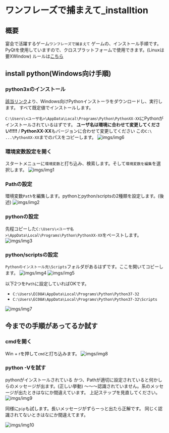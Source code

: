 # ワンフレーズで捕まえて_installtion

## 概要
宴会で活躍するゲーム`ワンフレーズで捕まえて` ゲームの、インストール手順です。
PyQtを使用していますので、クロスプラットフォームで使用できます。(Linuxは要XWindow)
ルールは[こちら](README.md)


## install python(Windows向け手順)

### python3xのインストール

[該当リンク](https://www.python.org/downloads)より、Windows向けPythonインストーラをダウンロードし、実行します。
すべて既定値でインストールします。

`C:\Users\<ユーザ名>\AppData\Local\Programs\Python\PythonXX-XX`にPythonがインストールされているはずです。
**ユーザ名は環境に合わせて変更してください!!!!!** / **PythonXX-XX**もバージョンに合わせて変更してください
この`C:\ ...\PythonXX-XX`までのパスをコピーします。
![imgs/img6](imgs/img6.png)


### 環境変数設定を開く

スタートメニューに`環境変数`と打ち込み、検索します。そして`環境変数を編集`を選択します。
![imgs/img1](imgs/img1.png)


### Pathの設定

環境変数`Path`を編集します。pythonとpython/scriptsの2種類を設定します。(後述)
![imgs/img2](imgs/img2.png)

### pythonの設定

先程コピーした`C:\Users\<ユーザ名>\AppData\Local\Programs\Python\PythonXX-XX`をペーストします。
![imgs/img3](imgs/img3.png)

### python/scriptsの設定

`Pythonのインストール先\Scripts`フォルダがあるはずです。ここを開いてコピーします。
![imgs/img4](imgs/img4.png)
![imgs/img5](imgs/img5.png)


以下2つを`Path`に設定していればOKです。
* `C:\Users\EC08A\AppData\Local\Programs\Python\Python37-32`
* `C:\Users\EC08A\AppData\Local\Programs\Python\Python37-32\Scripts`

![imgs/img7](imgs/img7.png)

## 今までの手順があってるか試す

### cmdを開く

Win + rを押して`cmd`と打ち込みます。
![imgs/img8](imgs/img8.png)

### python -Vを試す

pythonがインストールされている かつ、Pathが適切に設定されていると何かしらのメッセージが出ます。(正しい挙動)
～～～認識されていません。系のメッセージが出たときはなにか間違えています。 上記ステップを見直してください。
![imgs/img9](imgs/img9.png)

同様に`pip`も試します。長いメッセージがずらーっと出たら正解です。 同じく認識されてないときはなにか間違えてます。

![imgs/img10](imgs/img10.png)
